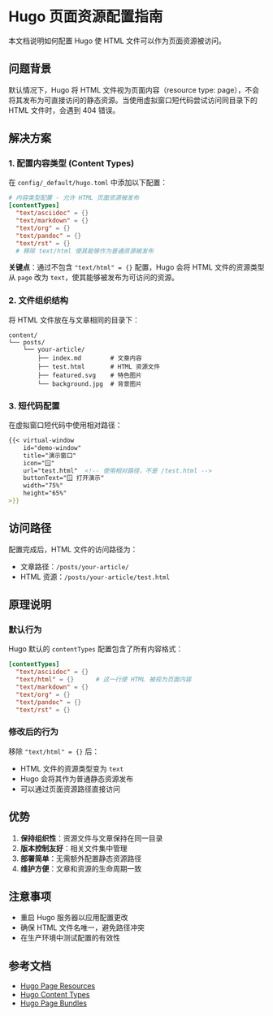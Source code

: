 # Hugo 页面资源配置指南

本文档说明如何配置 Hugo 使 HTML 文件可以作为页面资源被访问。

## 问题背景

默认情况下，Hugo 将 HTML 文件视为页面内容（resource type: page），不会将其发布为可直接访问的静态资源。当使用虚拟窗口短代码尝试访问同目录下的 HTML 文件时，会遇到 404 错误。

## 解决方案

### 1. 配置内容类型 (Content Types)

在 `config/_default/hugo.toml` 中添加以下配置：

```toml
# 内容类型配置 - 允许 HTML 页面资源被发布
[contentTypes]
  "text/asciidoc" = {}
  "text/markdown" = {}
  "text/org" = {}
  "text/pandoc" = {}
  "text/rst" = {}
  # 移除 text/html 使其能够作为普通资源被发布
```

**关键点**：通过不包含 `"text/html" = {}` 配置，Hugo 会将 HTML 文件的资源类型从 `page` 改为 `text`，使其能够被发布为可访问的资源。

### 2. 文件组织结构

将 HTML 文件放在与文章相同的目录下：

```
content/
└── posts/
    └── your-article/
        ├── index.md        # 文章内容
        ├── test.html       # HTML 资源文件
        ├── featured.svg    # 特色图片
        └── background.jpg  # 背景图片
```

### 3. 短代码配置

在虚拟窗口短代码中使用相对路径：

```markdown
{{< virtual-window 
    id="demo-window" 
    title="演示窗口"
    icon="🪟"
    url="test.html"  <!-- 使用相对路径，不是 /test.html -->
    buttonText="🪟 打开演示" 
    width="75%"
    height="65%"
>}}
```

## 访问路径

配置完成后，HTML 文件的访问路径为：
- 文章路径：`/posts/your-article/`
- HTML 资源：`/posts/your-article/test.html`

## 原理说明

### 默认行为
Hugo 默认的 `contentTypes` 配置包含了所有内容格式：
```toml
[contentTypes]
  "text/asciidoc" = {}
  "text/html" = {}      # 这一行使 HTML 被视为页面内容
  "text/markdown" = {}
  "text/org" = {}
  "text/pandoc" = {}
  "text/rst" = {}
```

### 修改后的行为
移除 `"text/html" = {}` 后：
- HTML 文件的资源类型变为 `text`
- Hugo 会将其作为普通静态资源发布
- 可以通过页面资源路径直接访问

## 优势

1. **保持组织性**：资源文件与文章保持在同一目录
2. **版本控制友好**：相关文件集中管理
3. **部署简单**：无需额外配置静态资源路径
4. **维护方便**：文章和资源的生命周期一致

## 注意事项

- 重启 Hugo 服务器以应用配置更改
- 确保 HTML 文件名唯一，避免路径冲突
- 在生产环境中测试配置的有效性

## 参考文档

- [Hugo Page Resources](https://gohugo.io/content-management/page-resources/)
- [Hugo Content Types](https://gohugo.io/configuration/content-types/)
- [Hugo Page Bundles](https://gohugo.io/content-management/page-bundles/)